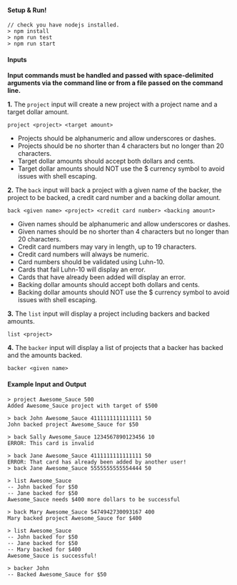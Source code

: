 #### Setup & Run!

```
// check you have nodejs installed.
> npm install
> npm run test
> npm run start
```

#### Inputs

**Input commands must be handled and passed with space-delimited
arguments via the command line or from a file passed on the command line.**

**1.** The `project` input will create a new project with a project name
and a target dollar amount.

~~~
project <project> <target amount>
~~~

* Projects should be alphanumeric and allow underscores or dashes.
* Projects should be no shorter than 4 characters but no longer than 20
  characters.
* Target dollar amounts should accept both dollars and cents.
* Target dollar amounts should NOT use the $ currency symbol to avoid issues with shell escaping.

**2.** The `back` input will back a project with a given name of the
backer, the project to be backed, a credit card number and a backing
dollar amount.

~~~
back <given name> <project> <credit card number> <backing amount>
~~~

* Given names should be alphanumeric and allow underscores or dashes.
* Given names should be no shorter than 4 characters but no longer than
  20 characters.
* Credit card numbers may vary in length, up to 19 characters.
* Credit card numbers will always be numeric.
* Card numbers should be validated using Luhn-10.
* Cards that fail Luhn-10 will display an error.
* Cards that have already been added will display an error.
* Backing dollar amounts should accept both dollars and cents.
* Backing dollar amounts should NOT use the $ currency symbol to avoid issues with shell escaping.

**3.** The `list` input will display a project including backers and
backed amounts.

~~~
list <project>
~~~

**4.** The `backer` input will display a list of projects that a backer
has backed and the amounts backed.

~~~
backer <given name>
~~~

#### Example Input and Output

```
> project Awesome_Sauce 500
Added Awesome_Sauce project with target of $500

> back John Awesome_Sauce 4111111111111111 50
John backed project Awesome_Sauce for $50

> back Sally Awesome_Sauce 1234567890123456 10
ERROR: This card is invalid

> back Jane Awesome_Sauce 4111111111111111 50
ERROR: That card has already been added by another user!
> back Jane Awesome_Sauce 5555555555554444 50

> list Awesome_Sauce
-- John backed for $50
-- Jane backed for $50
Awesome_Sauce needs $400 more dollars to be successful

> back Mary Awesome_Sauce 5474942730093167 400
Mary backed project Awesome_Sauce for $400

> list Awesome_Sauce
-- John backed for $50
-- Jane backed for $50
-- Mary backed for $400
Awesome_Sauce is successful!

> backer John
-- Backed Awesome_Sauce for $50
```
